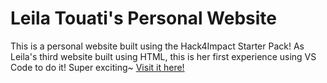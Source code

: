 # Leila Touati's Personal Website
This is a personal website built using the Hack4Impact Starter Pack!
As Leila's third website built using HTML, this is her first experience using VS Code to do it! Super exciting~ 
[Visit it here!](https://leilat014.github.io)